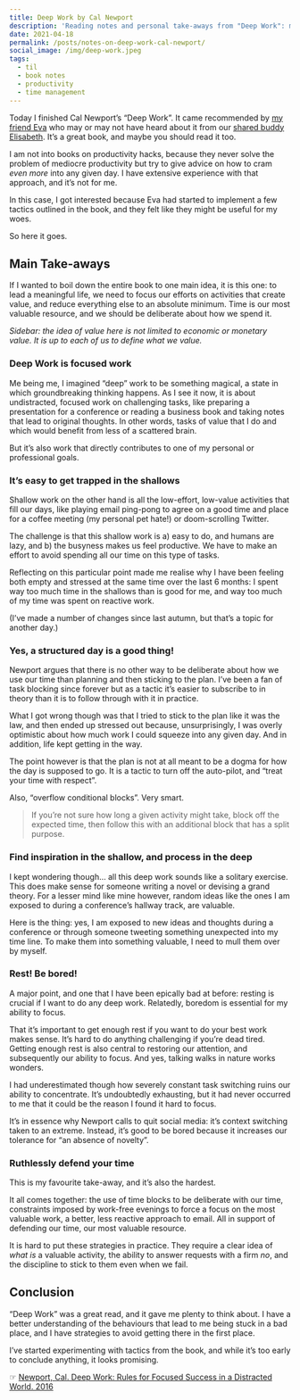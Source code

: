 ```yaml
---
title: Deep Work by Cal Newport
description: 'Reading notes and personal take-aways from "Deep Work": myths were busted, suspicions confirmed, and feelings validated.'
date: 2021-04-18
permalink: /posts/notes-on-deep-work-cal-newport/
social_image: /img/deep-work.jpeg
tags:
  - til
  - book notes
  - productivity
  - time management
---
```


Today I finished Cal Newport’s “Deep Work”. It came recommended by [my friend Eva](https://includejs.dev/) who may or may not have heard about it from our [shared buddy Elisabeth](https://elisabethirgens.github.io/notes/2021/03/deep-work/). It’s a great book, and maybe you should read it too.

I am not into books on productivity hacks, because they never solve the problem of mediocre productivity but try to give advice on how to cram _even more_ into any given day. I have extensive experience with that approach, and it’s not for me.

In this case, I got interested because Eva had started to implement a few tactics outlined in the book, and they felt like they might be useful for my woes.

So here it goes.

## Main Take-aways

If I wanted to boil down the entire book to one main idea, it is this one: to lead a meaningful life, we need to focus our efforts on activities that create value, and reduce everything else to an absolute minimum. Time is our most valuable resource, and we should be deliberate about how we spend it.

_Sidebar: the idea of value here is not limited to economic or monetary value. It is up to each of us to define what we value._

### Deep Work is focused work

Me being me, I imagined “deep” work to be something magical, a state in which groundbreaking thinking happens. As I see it now, it is about undistracted, focused work on challenging tasks, like preparing a presentation for a conference or reading a business book and taking notes that lead to original thoughts. In other words, tasks of value that I do and which would benefit from less of a scattered brain.

But it’s also work that directly contributes to one of my personal or professional goals.

### It’s easy to get trapped in the shallows

Shallow work on the other hand is all the low-effort, low-value activities that fill our days, like playing email ping-pong to agree on a good time and place for a coffee meeting (my personal pet hate!) or doom-scrolling Twitter.

The challenge is that this shallow work is a) easy to do, and humans are lazy, and b) the busyness makes us feel productive. We have to make an effort to avoid spending all our time on this type of tasks.

Reflecting on this particular point made me realise why I have been feeling both empty and stressed at the same time over the last 6 months: I spent way too much time in the shallows than is good for me, and way too much of my time was spent on reactive work.

(I’ve made a number of changes since last autumn, but that’s a topic for another day.)

### Yes, a structured day is a good thing!

Newport argues that there is no other way to be deliberate about how we use our time than planning and then sticking to the plan. I’ve been a fan of task blocking since forever but as a tactic it’s easier to subscribe to in theory than it is to follow through with it in practice.

What I got wrong though was that I tried to stick to the plan like it was the law, and then ended up stressed out because, unsurprisingly, I was overly optimistic about how much work I could squeeze into any given day. And in addition, life kept getting in the way.

The point however is that the plan is not at all meant to be a dogma for how the day is supposed to go. It is a tactic to turn off the auto-pilot, and “treat your time with respect”.

Also, “overflow conditional blocks”. Very smart.

> If you’re not sure how long a given activity might take, block off the expected time, then follow this with an additional block that has a split purpose.

### Find inspiration in the shallow, and process in the deep

I kept wondering though… all this deep work sounds like a solitary exercise. This does make sense for someone writing a novel or devising a grand theory. For a lesser mind like mine however, random ideas like the ones I am exposed to during a conference’s hallway track, are valuable.

Here is the thing: yes, I am exposed to new ideas and thoughts during a conference or through someone tweeting something unexpected into my time line. To make them into something valuable, I need to mull them over by myself.

### Rest! Be bored!

A major point, and one that I have been epically bad at before: resting is crucial if I want to do any deep work. Relatedly, boredom is essential for my ability to focus.

That it’s important to get enough rest if you want to do your best work makes sense. It’s hard to do anything challenging if you’re dead tired. Getting enough rest is also central to restoring our attention, and subsequently our ability to focus. And yes, talking walks in nature works wonders.

I had underestimated though how severely constant task switching ruins our ability to concentrate. It’s undoubtedly exhausting, but it had never occurred to me that it could be the reason I found it hard to focus.

It’s in essence why Newport calls to quit social media: it’s context switching taken to an extreme. Instead, it’s good to be bored because it increases our tolerance for “an absence of novelty”.

### Ruthlessly defend your time

This is my favourite take-away, and it’s also the hardest.

It all comes together: the use of time blocks to be deliberate with our time, constraints imposed by work-free evenings to force a focus on the most valuable work, a better, less reactive approach to email. All in support of defending our time, our most valuable resource.

It is hard to put these strategies in practice. They require a clear idea of *what is* a valuable activity, the ability to answer requests with a firm *no*, and the discipline to stick to them even when we fail.

## Conclusion

“Deep Work” was a great read, and it gave me plenty to think about. I have a better understanding of the behaviours that lead to me being stuck in a bad place, and I have strategies to avoid getting there in the first place.

I’ve started experimenting with tactics from the book, and while it’s too early to conclude anything, it looks promising.

☞ [Newport, Cal. Deep Work: Rules for Focused Success in a Distracted World. 2016](https://www.calnewport.com/books/deep-work/)